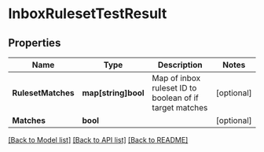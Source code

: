 # InboxRulesetTestResult

## Properties

Name | Type | Description | Notes
------------ | ------------- | ------------- | -------------
**RulesetMatches** | **map[string]bool** | Map of inbox ruleset ID to boolean of if target matches | [optional] 
**Matches** | **bool** |  | [optional] 

[[Back to Model list]](../README#documentation-for-models) [[Back to API list]](../README#documentation-for-api-endpoints) [[Back to README]](../README)


